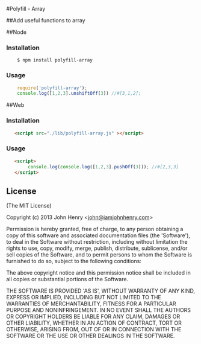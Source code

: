 #Polyfill - Array

##Add useful functions to array

##Node
### Installation

```
    $ npm install polyfill-array
```
### Usage

```js
    require('polyfill-array');
    console.log([1,2,3].unshiftOff(3)) //#[3,1,2];
```

##Web
### Installation
```html
   <script src="./lib/polyfill-array.js" ></script>
```
### Usage
```html
   <script>
        console.log(console.log([1,2,3].pushOff(3))); //#[2,3,3]
   </script>
```
## License

(The MIT License)

Copyright (c) 2013 John Henry &lt;john@iamjohnhenry.com&gt;

Permission is hereby granted, free of charge, to any person obtaining
a copy of this software and associated documentation files (the
'Software'), to deal in the Software without restriction, including
without limitation the rights to use, copy, modify, merge, publish,
distribute, sublicense, and/or sell copies of the Software, and to
permit persons to whom the Software is furnished to do so, subject to
the following conditions:

The above copyright notice and this permission notice shall be
included in all copies or substantial portions of the Software.

THE SOFTWARE IS PROVIDED 'AS IS', WITHOUT WARRANTY OF ANY KIND,
EXPRESS OR IMPLIED, INCLUDING BUT NOT LIMITED TO THE WARRANTIES OF
MERCHANTABILITY, FITNESS FOR A PARTICULAR PURPOSE AND NONINFRINGEMENT.
IN NO EVENT SHALL THE AUTHORS OR COPYRIGHT HOLDERS BE LIABLE FOR ANY
CLAIM, DAMAGES OR OTHER LIABILITY, WHETHER IN AN ACTION OF CONTRACT,
TORT OR OTHERWISE, ARISING FROM, OUT OF OR IN CONNECTION WITH THE
SOFTWARE OR THE USE OR OTHER DEALINGS IN THE SOFTWARE.
